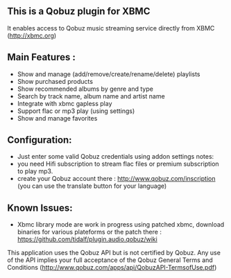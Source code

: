This is a Qobuz plugin for XBMC
-------------------------------
It enables access to Qobuz music streaming service directly from XBMC (http://xbmc.org)

Main Features : 
---------------

- Show and manage (add/remove/create/rename/delete) playlists
- Show purchased products
- Show recommended albums by genre and type  
- Search by track name, album name and artist name
- Integrate with xbmc gapless play
- Support flac or mp3 play (using settings)
- Show and manage favorites

Configuration:
--------------

- Just enter some valid Qobuz credentials using addon settings
notes: 
- you need Hifi subscription to stream flac files or premium subscription to play mp3. 
- create your Qobuz account there : http://www.qobuz.com/inscription (you can use the translate button for your language)

Known Issues:
-------------
- Xbmc library mode are work in progress using patched xbmc, download binaries for various plateforms or the patch there : https://github.com/tidalf/plugin.audio.qobuz/wiki


This application uses the Qobuz API but is not certified by Qobuz.
Any use of the API implies your full acceptance of the Qobuz General Terms and Conditions (http://www.qobuz.com/apps/api/QobuzAPI-TermsofUse.pdf)
